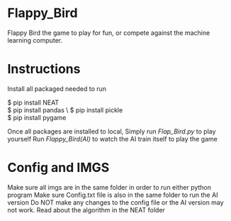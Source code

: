 # Flappy_Bird

Flappy Bird the game to play for fun, or compete against the machine learning computer.

# Instructions
Install all packaged needed to run

$ pip install NEAT \
$ pip install pandas \ 
$ pip install pickle \
$ pip install pygame 

Once all packages are installed to local, Simply run _Flap_Bird.py_ to play yourself
Run _Flappy_Bird(AI)_ to watch the AI train itself to play the game

# Config and IMGS
Make sure all imgs are in the same folder in order to run either python program
Make sure Config.txt file is also in the same folder to run the AI version
Do NOT make any changes to the config file or the AI version may not work. Read about the algorithm in the NEAT folder
